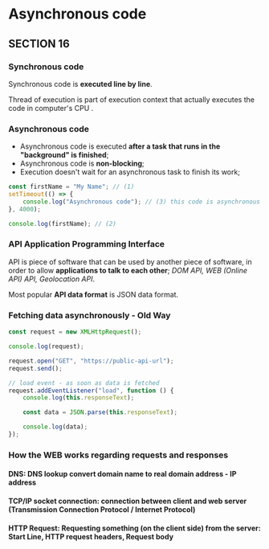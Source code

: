 # Asynchronous code

## SECTION 16

### Synchronous code

Synchronous code is **executed line by line**.

Thread of execution is part of execution context that actually executes the code in computer's CPU .

### Asynchronous code

* Asynchronous code is executed **after a task that runs in the "background" is finished**;
* Asynchronous code is **non-blocking**;
* Execution doesn't wait for an asynchronous task to finish its work;

```js
const firstName = "My Name"; // (1)
setTimeout(() => {
    console.log("Asynchronous code"); // (3) this code is asynchronous and will be executed after 4sec, but will not block the rest of the coming code.
}, 4000);

console.log(firstName); // (2)
```

### API Application Programming Interface

API is piece of software that can be used by another piece of software, in order to allow **applications to talk to each
other**; _DOM API, WEB (Online API) API, Geolocation API_.

Most popular **API data format** is JSON data format.

### Fetching data asynchronously - Old Way

```js
const request = new XMLHttpRequest();

console.log(request);

request.open("GET", "https://public-api-url");
request.send();

// load event - as soon as data is fetched
request.addEventListener("load", function () {
    console.log(this.responseText);

    const data = JSON.parse(this.responseText);

    console.log(data);
});
```

### How the WEB works regarding requests and responses

#### DNS: DNS lookup convert domain name to real domain address - IP address

#### TCP/IP socket connection: connection between client and web server (Transmission Connection Protocol / Internet Protocol)

#### HTTP Request: Requesting something (on the client side) from the server: Start Line, HTTP request headers, Request body
